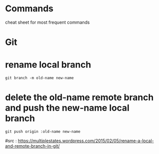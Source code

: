 # Commands
cheat sheet for most frequent commands

# Git

# rename local branch
```git branch -m old-name new-name```

# delete the old-name remote branch and push the new-name local branch
```git push origin :old-name new-name```

#src : https://multiplestates.wordpress.com/2015/02/05/rename-a-local-and-remote-branch-in-git/
